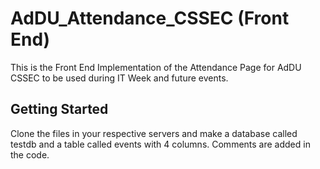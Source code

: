 # AdDU_Attendance_CSSEC (Front End)

This is the Front End Implementation of the Attendance Page for AdDU CSSEC to be used during IT Week and future events.

## Getting Started

Clone the files in your respective servers and make a database called testdb and a table called events with 4 columns. Comments are added in the code.
